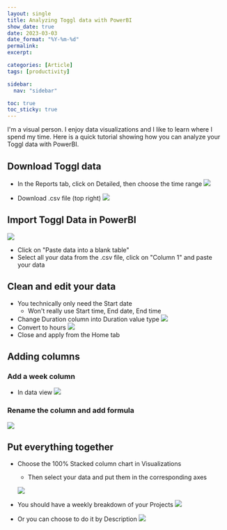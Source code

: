 ```yaml
---
layout: single
title: Analyzing Toggl data with PowerBI
show_date: true
date: 2023-03-03
date_format: "%Y-%m-%d"
permalink:
excerpt:

categories: [Article]
tags: [productivity]

sidebar:
  nav: "sidebar"

toc: true
toc_sticky: true
---
```

I'm a visual person.
I enjoy data visualizations and I like to learn where I spend my time.
Here is a quick tutorial showing how you can analyze your Toggl data with PowerBI.

## Download Toggl data
- In the Reports tab, click on Detailed, then choose the time range
![](https://i.imgur.com/hvdYSKg.png)

- Download .csv file (top right)
![](https://i.imgur.com/UovXqGO.png)

## Import Toggl Data in PowerBI
![](https://i.imgur.com/noDxhzF.png)
- Click on "Paste data into a blank table"
- Select all your data from the .csv file, click on "Column 1" and paste your data

## Clean and edit your data
- You technically only need the Start date
	- Won't really use Start time, End date, End time
- Change Duration column into Duration value type
![](https://i.imgur.com/xa7xKvZ.png)
- Convert to hours
![](https://i.imgur.com/2PTdPE2.png)
- Close and apply from the Home tab

## Adding columns
### Add a week column
- In data view
![](https://i.imgur.com/eiS6UUS.png)
### Rename the column and add formula
![](https://i.imgur.com/Ra4lEwC.png)

## Put everything together
- Choose the 100% Stacked column chart in Visualizations
	- Then select your data and put them in the corresponding axes

	![](https://i.imgur.com/gldltjY.png)

- You should have a weekly breakdown of your Projects
![](https://i.imgur.com/21dFZtj.png)

- Or you can choose to do it by Description
![](https://i.imgur.com/jQ2KK56.png)

